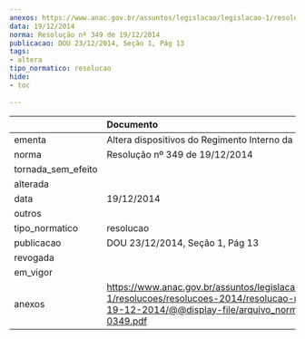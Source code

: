 ```yaml
---
anexos: https://www.anac.gov.br/assuntos/legislacao/legislacao-1/resolucoes/resolucoes-2014/resolucao-no-349-de-19-12-2014/@@display-file/arquivo_norma/RA2014-0349.pdf
data: 19/12/2014
norma: Resolução nº 349 de 19/12/2014
publicacao: DOU 23/12/2014, Seção 1, Pág 13
tags:
- altera
tipo_normatico: resolucao
hide: 
- toc 
 
---
```


|                    | Documento                                                                                                                                                       |
|:-------------------|:----------------------------------------------------------------------------------------------------------------------------------------------------------------|
| ementa             | Altera dispositivos do Regimento Interno da ANAC.                                                                                                               |
| norma              | Resolução nº 349 de 19/12/2014                                                                                                                                  |
| tornada_sem_efeito |                                                                                                                                                                 |
| alterada           |                                                                                                                                                                 |
| data               | 19/12/2014                                                                                                                                                      |
| outros             |                                                                                                                                                                 |
| tipo_normatico     | resolucao                                                                                                                                                       |
| publicacao         | DOU 23/12/2014, Seção 1, Pág 13                                                                                                                                 |
| revogada           |                                                                                                                                                                 |
| em_vigor           |                                                                                                                                                                 |
| anexos             | https://www.anac.gov.br/assuntos/legislacao/legislacao-1/resolucoes/resolucoes-2014/resolucao-no-349-de-19-12-2014/@@display-file/arquivo_norma/RA2014-0349.pdf |